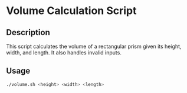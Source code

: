 # Volume Calculation Script

## Description
This script calculates the volume of a rectangular prism given its height, width, and length. It also handles invalid inputs.

## Usage
```bash
./volume.sh <height> <width> <length>

